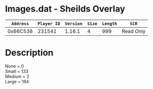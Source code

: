 # Images.dat - Sheilds Overlay

| `Address` | `Player ID` | `Version` | `Size` | `Length` | `SCR` |
| ---------- | ----------- | --------- | ------ | -------- | ---- |
| 0x66C538 | 231541 | 1.16.1 | 4 | 999 | Read Only |

# Description

None = 0<br>Small = 133<br>Medium = 2<br>Large = 184
